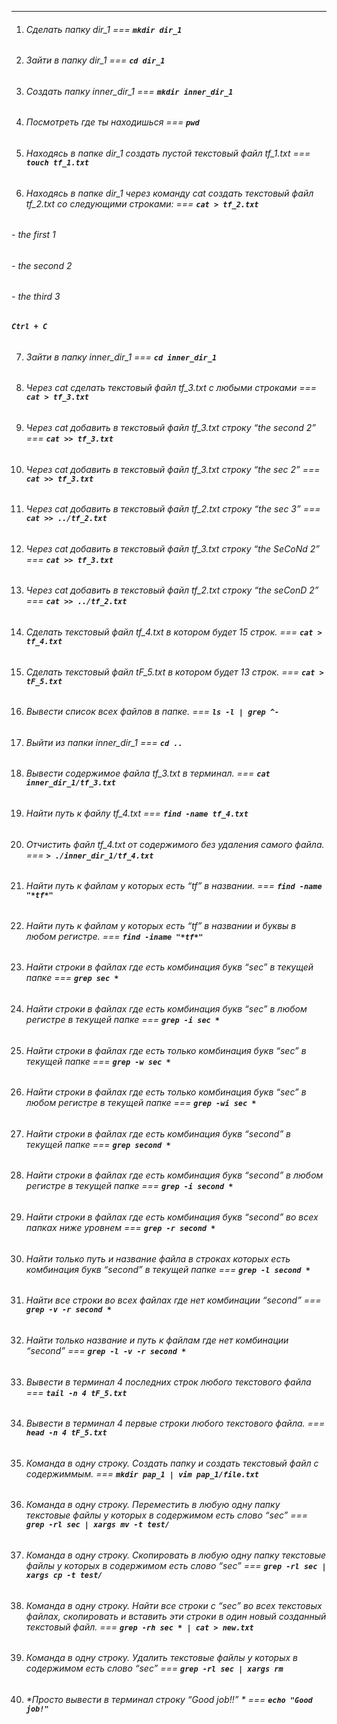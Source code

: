 ***
1. ###### *Сделать папку dir_1* === **`mkdir dir_1`**

2. ###### *Зайти в папку dir_1* === **`cd dir_1`**
 
3. ###### *Создать папку inner_dir_1* === **`mkdir inner_dir_1`**
 
4. ###### *Посмотреть где ты находишься* === **`pwd`**
 
5. ###### *Находясь в папке dir_1 создать пустой текстовый файл tf_1.txt* === **`touch tf_1.txt`**
 
6. ###### *Находясь в папке dir_1 через команду cat создать текстовый файл tf_2.txt со следующими строками:* === **`cat > tf_2.txt`**

###### *- the first 1*
###### *- the second 2*
###### *- the third 3*

###### **`Ctrl + C`**

7. ###### *Зайти в папку inner_dir_1* === **`cd inner_dir_1`**
 
8. ###### *Через cat сделать текстовый файл tf_3.txt  c любыми строками* === **`cat > tf_3.txt`**
 
9. ###### *Через cat добавить в текстовый файл tf_3.txt строку “the second 2”* === **`cat >> tf_3.txt`**
 
10. ###### *Через cat добавить в текстовый файл tf_3.txt строку “the sec 2”* === **`cat >> tf_3.txt`**
 
11. ###### *Через cat добавить в текстовый файл tf_2.txt строку “the sec 3”* === **`cat >> ../tf_2.txt`**
 
12. ###### *Через cat добавить в текстовый файл tf_3.txt строку “the SeCoNd 2”* === **`cat >> tf_3.txt`**
 
13. ###### *Через cat добавить в текстовый файл tf_2.txt строку “the seConD 2”* === **`cat >> ../tf_2.txt`**
 
14. ###### *Сделать текстовый файл tf_4.txt в котором будет 15 строк.* === **`cat > tf_4.txt`**
 
15. ###### *Сделать текстовый файл tF_5.txt в котором будет 13 строк.* === **`cat > tF_5.txt`**
 
16. ###### *Вывести список всех файлов в папке.* === **`ls -l | grep ^-`**
 
17. ###### *Выйти из папки inner_dir_1* === **`cd ..`**
 
18. ###### *Вывести содержимое файла tf_3.txt в терминал.* === **`cat inner_dir_1/tf_3.txt`**
 
19. ###### *Найти путь к файлу tf_4.txt* === **`find -name tf_4.txt`**
 
20. ###### *Отчистить файл tf_4.txt от содержимого без удаления самого файла.* === **`> ./inner_dir_1/tf_4.txt`**
 
21. ###### *Найти путь к файлам у которых есть  “tf” в названии.* === **`find -name "*tf*"`**
 
22. ###### *Найти путь к файлам у которых есть  “tf” в названии и буквы в любом регистре.* === **`find -iname "*tf*"`**
 
23. ###### *Найти строки в файлах где есть комбинация букв “sec” в текущей папке* === **`grep sec *`**
 
24. ###### *Найти строки в файлах где есть комбинация букв “sec” в любом регистре в текущей папке* === **`grep -i sec *`**
 
25. ###### *Найти строки в файлах где есть только комбинация букв “sec” в текущей папке* === **`grep -w sec *`**
 
26. ###### *Найти строки в файлах где есть только комбинация букв “sec” в любом регистре в текущей папке* === **`grep -wi sec *`**
 
27. ###### *Найти строки в файлах где есть комбинация букв “second” в текущей папке* === **`grep second *`**
 
28. ###### *Найти строки в файлах где есть комбинация букв “second” в любом регистре в текущей папке* === **`grep -i second *`**
 
29. ###### *Найти строки в файлах где есть комбинация букв “second” во всех папках ниже уровнем* === **`grep -r second *`**
 
30. ###### *Найти только путь и название файла в строках которых есть комбинация букв “second” в текущей папке* === **`grep -l second *`**
 
31. ###### *Найти все строки во всех файлах где нет комбинации “second”* === **`grep -v -r second *`**
 
32. ###### *Найти только название и путь к файлам где нет комбинации “second”* === **`grep -l -v -r second *`**
 
33. ###### *Вывести в терминал 4 последних строк любого текстового файла* === **`tail -n 4 tF_5.txt`**
 
34. ###### *Вывести в терминал 4 первые строки любого текстового файла.* === **`head -n 4 tF_5.txt`**
 
35. ###### *Команда в одну строку. Создать папку и создать текстовый файл с содержиммым.* === **`mkdir pap_1 | vim pap_1/file.txt`**
 
36. ###### *Команда в одну строку. Переместить в любую одну папку текстовые файлы у которых в содержимом есть слово “sec”* === **`grep -rl sec | xargs mv -t test/`**
 
37. ###### *Команда в одну строку. Скопировать в любую одну папку текстовые файлы у которых в содержимом есть слово “sec”* === **`grep -rl sec | xargs cp -t test/`**
 
38. ###### *Команда в одну строку. Найти все строки c “sec” во всех текстовых файлах, скопировать и вставить эти строки в один новый созданный текстовый файл.* === **`grep -rh sec * | cat > new.txt`**
 
39. ###### *Команда в одну строку. Удалить текстовые файлы у которых в содержимом есть слово “sec”* === **`grep -rl sec | xargs rm`**
 
40. ###### *Просто вывести в терминал строку “Good job!!” * === **`echo "Good job!"`**
